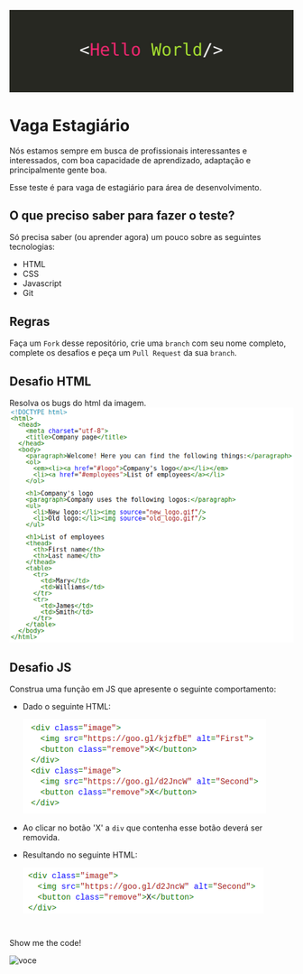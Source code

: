 ![Hello World](hello.jpeg)

# Vaga Estagiário
Nós estamos sempre em busca de profissionais interessantes e interessados, com boa capacidade de aprendizado, adaptação e principalmente gente boa.

Esse teste é para vaga de estagiário para área de desenvolvimento.

## O que preciso saber para fazer o teste?

Só precisa saber (ou aprender agora) um pouco sobre as seguintes tecnologias:

- HTML
- CSS
- Javascript
- Git

## Regras
Faça um `Fork` desse repositório, crie uma `branch` com seu nome completo, complete os desafios e peça um `Pull Request` da sua `branch`.

## Desafio HTML
Resolva os bugs do html da imagem.
![html](desafio_html.png)


## Desafio JS
Construa uma função em JS que apresente o seguinte comportamento:
- Dado o seguinte HTML:

	![js 1](desafio_js1.png)
- Ao clicar no botão 'X' a `div` que contenha esse botão deverá ser removida.
- Resultando no seguinte HTML:

    ![js 2](desafio_js2.png)


# 
Show me the code!

![voce](vc.gif)
